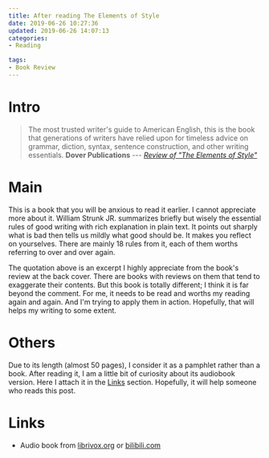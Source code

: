 ```yaml
---
title: After reading The Elements of Style
date: 2019-06-26 10:27:36
updated: 2019-06-26 14:07:13
categories:
- Reading

tags:
- Book Review
---
```

# Intro
> The most trusted writer's guide to American English, this is the book that generations of writers have relied upon for timeless advice on grammar, diction, syntax, sentence construction, and other writing essentials.
> **Dover Publications** --- <cite>[Review of "The Elements of Style"](https://www.goodreads.com/book/show/65220.The_Elements_of_Style)</cite>

<!-- more -->
# Main
This is a book that you will be anxious to read it earlier. I cannot appreciate more about it. William Strunk JR. summarizes briefly but wisely the essential rules of good writing with rich explanation in plain text. It points out sharply what is bad then tells us mildly what good should be. It makes you reflect on yourselves. There are mainly 18 rules from it, each of them worths referring to over and over again.

The quotation above is an excerpt I highly appreciate from the book's review at the back cover. There are books with reviews on them that tend to exaggerate their contents. But this book is totally different; I think it is far beyond the comment. For me, it needs to be read and worths my reading again and again. And I'm trying to apply them in action. Hopefully, that will helps my writing to some extent.

# Others
Due to its length (almost 50 pages), I consider it as a pamphlet rather than a book. After reading it, I am a little bit of curiosity about its audiobook version. Here I attach it in the [Links](#Links) section. Hopefully, it will help someone who reads this post.

# Links
- Audio book from [librivox.org](https://librivox.org/the-elements-of-style-by-william-strunk-jr/) or [bilibili.com](https://www.bilibili.com/audio/am29357169?type=7?type=6)
